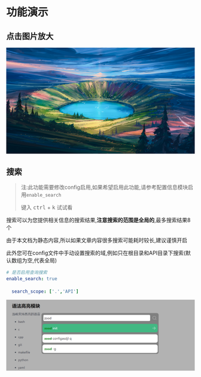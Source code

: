 
# 功能演示

## 点击图片放大

![](https://raw.githubusercontent.com/learner-lu/picbed/master/background.jpg)

## 搜索

> 注:此功能需要修改config启用,如果希望启用此功能,请参考配置信息模块启用`enable_search`
>
> 键入 <kbd>ctrl</kbd> + <kbd>k</kbd> 试试看

搜索可以为您提供相关信息的搜索结果,**注意搜索的范围是全局的**,最多搜索结果8个

由于本文档为静态内容,所以如果文章内容很多搜索可能耗时较长,建议谨慎开启

此外您可在config文件中手动设置搜索的域,例如只在根目录和API目录下搜索(默认数组为空,代表全局)

```yaml
# 是否启用查询搜索
enable_search: true

  search_scope: ['.','API']
```

![20230114225904](https://raw.githubusercontent.com/learner-lu/picbed/master/20230114225904.png)

